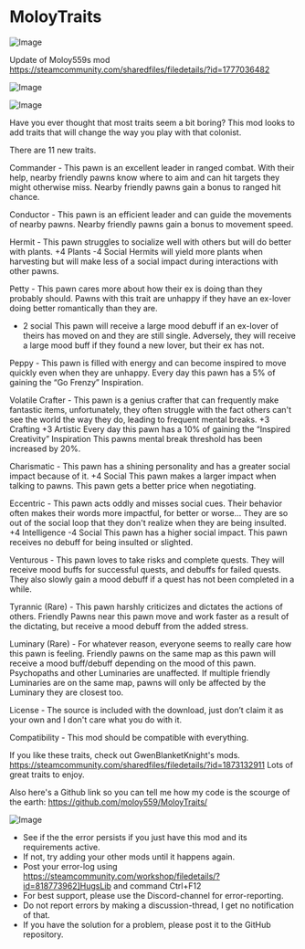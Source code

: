 # MoloyTraits

![Image](https://i.imgur.com/WAEzk68.png)

Update of Moloy559s mod
https://steamcommunity.com/sharedfiles/filedetails/?id=1777036482

![Image](https://i.imgur.com/7Gzt3Rg.png)

	
![Image](https://i.imgur.com/NOW7jU1.png)

Have you ever thought that most traits seem a bit boring? This mod looks to add traits that will change the way you play with that colonist.

There are 11 new traits.

Commander -
This pawn is an excellent leader in ranged combat. With their help, nearby friendly pawns know where to aim and can hit targets they might otherwise miss.
Nearby friendly pawns gain a bonus to ranged hit chance. 

Conductor -
This pawn is an efficient leader and can guide the movements of nearby pawns. 
Nearby friendly pawns gain a bonus to movement speed.

Hermit -
This pawn struggles to socialize well with others but will do better with plants.
+4 Plants
-4 Social
Hermits will yield more plants when harvesting but will make less of a social impact during interactions with other pawns.

Petty -
This pawn cares more about how their ex is doing than they probably should. Pawns with this trait are unhappy if they have an ex-lover doing better romantically than they are.
- 2 social
This pawn will receive a large mood debuff if an ex-lover of theirs has moved on and they are still single. Adversely, they will receive a large mood buff if they found a new lover, but their ex has not. 

Peppy -
This pawn is filled with energy and can become inspired to move quickly even when they are unhappy.
Every day this pawn has a 5% of gaining the “Go Frenzy” Inspiration.

Volatile Crafter - 
This pawn is a genius crafter that can frequently make fantastic items, unfortunately, they often struggle with the fact others can&apos;t see the world the way they do, leading to frequent mental breaks.
+3 Crafting
+3 Artistic
Every day this pawn has a 10% of gaining the “Inspired Creativity” Inspiration
This pawns mental break threshold has been increased by 20%.

Charismatic -
This pawn has a shining personality and has a greater social impact because of it.
+4 Social
This pawn makes a larger impact when talking to pawns.
This pawn gets a better price when negotiating. 

Eccentric -
This pawn acts oddly and misses social cues. Their behavior often makes their words more impactful, for better or worse… They are so out of the social loop that they don&apos;t realize when they are being insulted.
+4 Intelligence
-4 Social
This pawn has a higher social impact.
This pawn receives no debuff for being insulted or slighted.

Venturous - 
This pawn loves to take risks and complete quests. They will receive mood buffs for successful quests, and debuffs for failed quests.
They also slowly gain a mood debuff if a quest has not been completed in a while.

Tyrannic (Rare) -
This pawn harshly criticizes and dictates the actions of others. Friendly Pawns near this pawn move and work faster as a result of the dictating, but receive a mood debuff from the added stress.

Luminary (Rare) -
For whatever reason, everyone seems to really care how this pawn is feeling.
Friendly pawns on the same map as this pawn will receive a mood buff/debuff depending on the mood of this pawn.
Psychopaths and other Luminaries are unaffected. 
If multiple friendly Luminaries are on the same map, pawns will only be affected by the Luminary they are closest too.

License -
The source is included with the download, just don’t claim it as your own and I don&apos;t care what you do with it.

Compatibility - 
This mod should be compatible with everything. 

If you like these traits, check out GwenBlanketKnight&apos;s mods. 
https://steamcommunity.com/sharedfiles/filedetails/?id=1873132911
Lots of great traits to enjoy.

Also here&apos;s a Github link so you can tell me how my code is the scourge of the earth: https://github.com/moloy559/MoloyTraits/

![Image](https://i.imgur.com/Rs6T6cr.png)



-  See if the the error persists if you just have this mod and its requirements active.
-  If not, try adding your other mods until it happens again.
-  Post your error-log using https://steamcommunity.com/workshop/filedetails/?id=818773962]HugsLib and command Ctrl+F12
-  For best support, please use the Discord-channel for error-reporting.
-  Do not report errors by making a discussion-thread, I get no notification of that.
-  If you have the solution for a problem, please post it to the GitHub repository.



